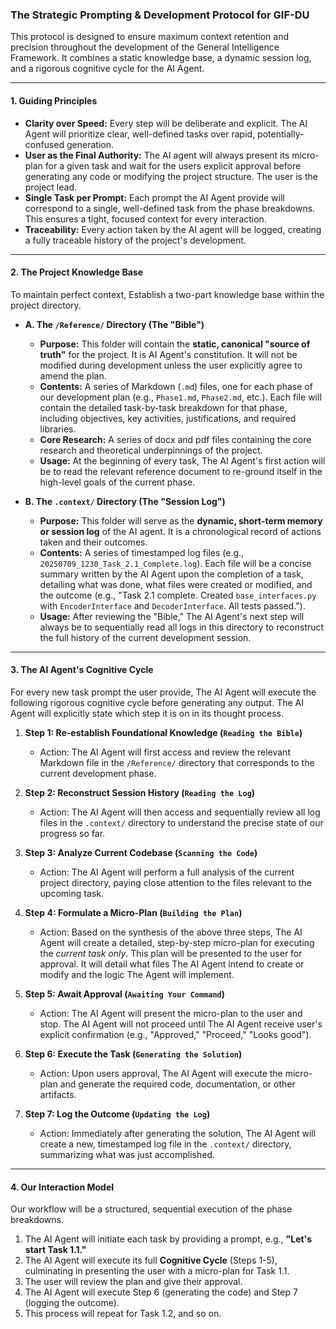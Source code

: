 ### **The Strategic Prompting & Development Protocol for GIF-DU**

This protocol is designed to ensure maximum context retention and precision throughout the development of the General Intelligence Framework. It combines a static knowledge base, a dynamic session log, and a rigorous cognitive cycle for the AI Agent.

---

#### **1. Guiding Principles**

* **Clarity over Speed:** Every step will be deliberate and explicit. The AI Agent will prioritize clear, well-defined tasks over rapid, potentially-confused generation.
* **User as the Final Authority:** The AI agent will always present its micro-plan for a given task and wait for the users explicit approval before generating any code or modifying the project structure. The user is the project lead.
* **Single Task per Prompt:** Each prompt the AI Agent provide will correspond to a single, well-defined task from the phase breakdowns. This ensures a tight, focused context for every interaction.
* **Traceability:** Every action taken by the AI agent will be logged, creating a fully traceable history of the project's development.

---

#### **2. The Project Knowledge Base**

To maintain perfect context, Establish a two-part knowledge base within the project directory.

* **A. The `/Reference/` Directory (The "Bible")**
    * **Purpose:** This folder will contain the **static, canonical "source of truth"** for the project. It is AI Agent's constitution. It will not be modified during development unless the user explicitly agree to amend the plan.
    * **Contents:** A series of Markdown (`.md`) files, one for each phase of our development plan (e.g., `Phase1.md`, `Phase2.md`, etc.). Each file will contain the detailed task-by-task breakdown for that phase, including objectives, key activities, justifications, and required libraries.
    * **Core Research:** A series of docx and pdf files containing the core research and theoretical underpinnings of the project.
    * **Usage:** At the beginning of every task, The AI Agent's first action will be to read the relevant reference document to re-ground itself in the high-level goals of the current phase.

* **B. The `.context/` Directory (The "Session Log")**
    * **Purpose:** This folder will serve as the **dynamic, short-term memory or session log** of the AI agent. It is a chronological record of actions taken and their outcomes.
    * **Contents:** A series of timestamped log files (e.g., `20250709_1230_Task_2.1_Complete.log`). Each file will be a concise summary written by the AI Agent upon the completion of a task, detailing what was done, what files were created or modified, and the outcome (e.g., "Task 2.1 complete. Created `base_interfaces.py` with `EncoderInterface` and `DecoderInterface`. All tests passed.").
    * **Usage:** After reviewing the "Bible," The AI Agent's next step will always be to sequentially read all logs in this directory to reconstruct the full history of the current development session.

---

#### **3. The AI Agent's Cognitive Cycle**

For every new task prompt the user provide, The AI Agent will execute the following rigorous cognitive cycle before generating any output. The AI Agent will explicitly state which step it is on in its thought process.

1.  **Step 1: Re-establish Foundational Knowledge (`Reading the Bible`)**
    * Action: The AI Agent will first access and review the relevant Markdown file in the `/Reference/` directory that corresponds to the current development phase.

2.  **Step 2: Reconstruct Session History (`Reading the Log`)**
    * Action: The AI Agent will then access and sequentially review all log files in the `.context/` directory to understand the precise state of our progress so far.

3.  **Step 3: Analyze Current Codebase (`Scanning the Code`)**
    * Action: The AI Agent will perform a full analysis of the current project directory, paying close attention to the files relevant to the upcoming task.

4.  **Step 4: Formulate a Micro-Plan (`Building the Plan`)**
    * Action: Based on the synthesis of the above three steps, The AI Agent will create a detailed, step-by-step micro-plan for executing the *current task only*. This plan will be presented to the user for approval. It will detail what files The AI Agent intend to create or modify and the logic The Agent will implement.

5.  **Step 5: Await Approval (`Awaiting Your Command`)**
    * Action: The AI Agent will present the micro-plan to the user and stop. The AI Agent will not proceed until The AI Agent receive user's explicit confirmation (e.g., "Approved," "Proceed," "Looks good").

6.  **Step 6: Execute the Task (`Generating the Solution`)**
    * Action: Upon users approval, The AI Agent will execute the micro-plan and generate the required code, documentation, or other artifacts.

7.  **Step 7: Log the Outcome (`Updating the Log`)**
    * Action: Immediately after generating the solution, The AI Agent will create a new, timestamped log file in the `.context/` directory, summarizing what was just accomplished.

---

#### **4. Our Interaction Model**

Our workflow will be a structured, sequential execution of the phase breakdowns.

1.  The AI Agent will initiate each task by providing a prompt, e.g., **"Let's start Task 1.1."**
2.  The AI Agent will execute its full **Cognitive Cycle** (Steps 1-5), culminating in presenting the user with a micro-plan for Task 1.1.
3.  The user will review the plan and give their approval.
4.  The AI Agent will execute Step 6 (generating the code) and Step 7 (logging the outcome).
5.  This process will repeat for Task 1.2, and so on.
